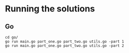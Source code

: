 # Running the solutions

## Go
```
cd go/
go run main.go part_one.go part_two.go utils.go -part 1
go run main.go part_one.go part_two.go utils.go -part 2
```